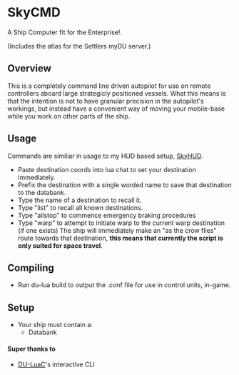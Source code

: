 # SkyCMD

A Ship Computer fit for the Enterprise!.

(Includes the atlas for the Settlers myDU server.)

## Overview
This is a completely command line driven autopilot for use on remote controllers aboard large strategicly positioned vessels. What this means is that the intention is not to have granular precision in the autopilot's workings, but instead have a convenient way of moving your mobile-base while you work on other parts of the ship.

## Usage
Commands are similiar in usage to my HUD based setup, [SkyHUD](https://github.com/Skygallant/SkyHUD).
* Paste destination coords into lua chat to set your destination immediately.
* Prefix the destination with a single worded name to save that destination to the databank.
* Type the name of a destination to recall it.
* Type "list" to recall all known destinations.
* Type "allstop" to commence emergency braking procedures
* Type "warp" to attempt to initiate warp to the current warp destination (if one exists)
The ship will immediately make an "as the crow flies" route towards that destination, **this means that currently the script is only suited for space travel**.

## Compiling
* Run du-lua build to output the .conf file for use in control units, in-game.

## Setup
* Your ship must contain a:
  * Databank

#### Super thanks to
* [DU-LuaC](https://github.com/wolfe-labs/DU-LuaC)'s interactive CLI